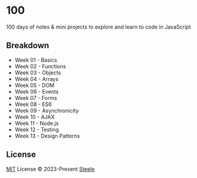 # 100
100 days of notes & mini projects to explore and learn to code in JavaScript

## Breakdown
- Week 01 - Basics
- Week 02 - Functions
- Week 03 - Objects
- Week 04 - Arrays
- Week 05 - DOM
- Week 06 - Events
- Week 07 - Forms
- Week 08 - ES6
- Week 09 - Asynchronicity
- Week 10 - AJAX
- Week 11 - Node.js
- Week 12 - Testing
- Week 13 - Design Patterns


## License

[MIT](./LICENSE) License © 2023-Present [Steele](https://github.com/steelesh)

